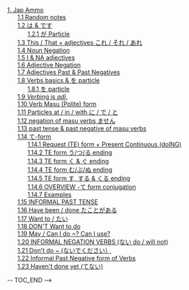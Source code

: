 <!--- PROJECT_TOC -->
[1. Jap Ammo](001_Ammo/readme.md#jap-ammo)<br>
&nbsp;&nbsp;&nbsp;&nbsp;&nbsp;&nbsp;[1.1 Random notes](001_Ammo/readme.md#random-notes)<br>
&nbsp;&nbsp;&nbsp;&nbsp;&nbsp;&nbsp;[1.2 は & です](001_Ammo/readme.md#--)<br>
&nbsp;&nbsp;&nbsp;&nbsp;&nbsp;&nbsp;&nbsp;&nbsp;&nbsp;&nbsp;&nbsp;&nbsp;[1.2.1 が Particle](001_Ammo/readme.md#-particle)<br>
&nbsp;&nbsp;&nbsp;&nbsp;&nbsp;&nbsp;[1.3 This / That + adjectives これ / それ / あれ](001_Ammo/readme.md#this--that--adjectives-----)<br>
&nbsp;&nbsp;&nbsp;&nbsp;&nbsp;&nbsp;[1.4 Noun Negation](001_Ammo/readme.md#noun-negation)<br>
&nbsp;&nbsp;&nbsp;&nbsp;&nbsp;&nbsp;[1.5 I & NA adjectives](001_Ammo/readme.md#i--na-adjectives)<br>
&nbsp;&nbsp;&nbsp;&nbsp;&nbsp;&nbsp;[1.6 Adjective Negation](001_Ammo/readme.md#adjective-negation)<br>
&nbsp;&nbsp;&nbsp;&nbsp;&nbsp;&nbsp;[1.7 Adjectives Past & Past Negatives](001_Ammo/readme.md#adjectives-past--past-negatives)<br>
&nbsp;&nbsp;&nbsp;&nbsp;&nbsp;&nbsp;[1.8 Verbs basics & を particle](001_Ammo/readme.md#verbs-basics---particle)<br>
&nbsp;&nbsp;&nbsp;&nbsp;&nbsp;&nbsp;&nbsp;&nbsp;&nbsp;&nbsp;&nbsp;&nbsp;[1.8.1 を particle](001_Ammo/readme.md#-particle)<br>
&nbsp;&nbsp;&nbsp;&nbsp;&nbsp;&nbsp;[1.9 *Verb*ing is *adj.*](001_Ammo/readme.md#verbing-is-adj)<br>
&nbsp;&nbsp;&nbsp;&nbsp;&nbsp;&nbsp;[1.10 Verb Masu (Polite) form](001_Ammo/readme.md#verb-masu-polite-form)<br>
&nbsp;&nbsp;&nbsp;&nbsp;&nbsp;&nbsp;[1.11 Particles at / in / with に / で / と](001_Ammo/readme.md#particles-at--in--with-----)<br>
&nbsp;&nbsp;&nbsp;&nbsp;&nbsp;&nbsp;[1.12 negation of masu verbs ません](001_Ammo/readme.md#negation-of-masu-verbs-)<br>
&nbsp;&nbsp;&nbsp;&nbsp;&nbsp;&nbsp;[1.13 past tense & past negative of masu verbs](001_Ammo/readme.md#past-tense--past-negative-of-masu-verbs)<br>
&nbsp;&nbsp;&nbsp;&nbsp;&nbsp;&nbsp;[1.14 て-form](001_Ammo/readme.md#-form)<br>
&nbsp;&nbsp;&nbsp;&nbsp;&nbsp;&nbsp;&nbsp;&nbsp;&nbsp;&nbsp;&nbsp;&nbsp;[1.14.1 Request (TE) form + Present Continuous (doING)](001_Ammo/readme.md#request-te-form--present-continuous-doing)<br>
&nbsp;&nbsp;&nbsp;&nbsp;&nbsp;&nbsp;&nbsp;&nbsp;&nbsp;&nbsp;&nbsp;&nbsp;[1.14.2 TE form う/つ/る ending](001_Ammo/readme.md#te-form--ending)<br>
&nbsp;&nbsp;&nbsp;&nbsp;&nbsp;&nbsp;&nbsp;&nbsp;&nbsp;&nbsp;&nbsp;&nbsp;[1.14.3 TE form く & ぐ ending](001_Ammo/readme.md#te-form----ending)<br>
&nbsp;&nbsp;&nbsp;&nbsp;&nbsp;&nbsp;&nbsp;&nbsp;&nbsp;&nbsp;&nbsp;&nbsp;[1.14.4 TE form む/ぶ/ぬ ending](001_Ammo/readme.md#te-form--ending)<br>
&nbsp;&nbsp;&nbsp;&nbsp;&nbsp;&nbsp;&nbsp;&nbsp;&nbsp;&nbsp;&nbsp;&nbsp;[1.14.5 TE form す, する & くる ending](001_Ammo/readme.md#te-form-----ending)<br>
&nbsp;&nbsp;&nbsp;&nbsp;&nbsp;&nbsp;&nbsp;&nbsp;&nbsp;&nbsp;&nbsp;&nbsp;[1.14.6 OVERVIEW -て form conjugation](001_Ammo/readme.md#overview---form-conjugation)<br>
&nbsp;&nbsp;&nbsp;&nbsp;&nbsp;&nbsp;&nbsp;&nbsp;&nbsp;&nbsp;&nbsp;&nbsp;[1.14.7 Examples](001_Ammo/readme.md#examples)<br>
&nbsp;&nbsp;&nbsp;&nbsp;&nbsp;&nbsp;[1.15 INFORMAL PAST TENSE](001_Ammo/readme.md#informal-past-tense)<br>
&nbsp;&nbsp;&nbsp;&nbsp;&nbsp;&nbsp;[1.16 Have been / done たことがある](001_Ammo/readme.md#have-been--done-)<br>
&nbsp;&nbsp;&nbsp;&nbsp;&nbsp;&nbsp;[1.17 Want to / たい](001_Ammo/readme.md#want-to--)<br>
&nbsp;&nbsp;&nbsp;&nbsp;&nbsp;&nbsp;[1.18 DON'T Want to do](001_Ammo/readme.md#dont-want-to-do)<br>
&nbsp;&nbsp;&nbsp;&nbsp;&nbsp;&nbsp;[1.19 May / Can I do ~? Can I use?](001_Ammo/readme.md#may--can-i-do--can-i-use)<br>
&nbsp;&nbsp;&nbsp;&nbsp;&nbsp;&nbsp;[1.20 INFORMAL NEGATION VERBS (ない do / will not)](001_Ammo/readme.md#informal-negation-verbs--do--will-not)<br>
&nbsp;&nbsp;&nbsp;&nbsp;&nbsp;&nbsp;[1.21 Don't do ~ (ないでください）](001_Ammo/readme.md#dont-do--)<br>
&nbsp;&nbsp;&nbsp;&nbsp;&nbsp;&nbsp;[1.22 Informal Past Negative form of Verbs](001_Ammo/readme.md#informal-past-negative-form-of-verbs)<br>
&nbsp;&nbsp;&nbsp;&nbsp;&nbsp;&nbsp;[1.23 Haven't done yet (てない)](001_Ammo/readme.md#havent-done-yet-)<br>
<!--- TOC_END -->



-- TOC_END -->

